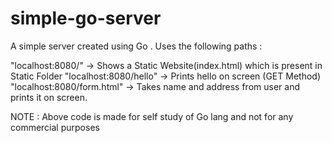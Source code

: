 # simple-go-server

A simple server created using Go . Uses the following paths :

"localhost:8080/" -> Shows a Static Website(index.html) which is present in Static Folder
"localhost:8080/hello" -> Prints hello on screen (GET Method)
"localhost:8080/form.html" -> Takes name and address from user and prints it on screen.

NOTE : Above code is made for self study of Go lang and not for any commercial purposes
